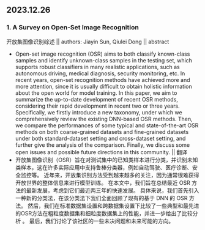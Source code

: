 ## 2023.12.26
### 1. A Survey on Open-Set Image Recognition
开放集图像识别综述
|| authors: Jiayin Sun, Qiulei Dong
|| abstract
* Open-set image recognition (OSR) aims to both classify known-class samples and identify unknown-class samples in the testing set, which supports robust classifiers in many realistic applications, such as autonomous driving, medical diagnosis, security monitoring, etc. In recent years, open-set recognition methods have achieved more and more attention, since it is usually difficult to obtain holistic information about the open world for model training. In this paper, we aim to summarize the up-to-date development of recent OSR methods, considering their rapid development in recent two or three years. Specifically, we firstly introduce a new taxonomy, under which we comprehensively review the existing DNN-based OSR methods. Then, we compare the performances of some typical and state-of-the-art OSR methods on both coarse-grained datasets and fine-grained datasets under both standard-dataset setting and cross-dataset setting, and further give the analysis of the comparison. Finally, we discuss some open issues and possible future directions in this community. 
|| 翻译
* 开放集图像识别（OSR）旨在对测试集中的已知类样本进行分类，并识别未知类样本，这在许多实际应用中支持鲁棒分类器，例如自动驾驶、医疗诊断、安全监控等。 近年来，开放集识别方法受到越来越多的关注，因为通常很难获得开放世界的整体信息来进行模型训练。 在本文中，我们旨在总结最近 OSR 方法的最新发展，考虑到它们最近两三年的快速发展。 具体来说，我们首先引入一种新的分类法，在该分类法下我们全面回顾了现有的基于 DNN 的 OSR 方法。 然后，我们在标准数据集设置和跨数据集设置下比较了一些典型和最先进的OSR方法在粗粒度数据集和细粒度数据集上的性能，并进一步给出了比较分析 。 最后，我们讨论了该社区的一些未决问题和未来可能的方向。
